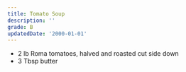 ```yaml
---
title: Tomato Soup
description: ''
grade: B
updatedDate: '2000-01-01'
---
```


- 2 lb Roma tomatoes, halved and roasted cut side down
- 3 Tbsp butter